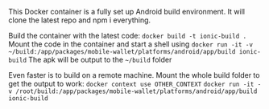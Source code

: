 This Docker container is a fully set up Android build environment. It will clone the latest repo and npm i everything.

Build the container with the latest code: `docker build -t ionic-build .`
Mount the code in the container and start a shell using `docker run -it -v ~/build:/app/packages/mobile-wallet/platforms/android/app/build ionic-build`
The apk will be output to the `~/build` folder

Even faster is to build on a remote machine. Mount the whole build folder to get the output to work:
`docker context use OTHER_CONTEXT`
`docker run -it -v /root/build:/app/packages/mobile-wallet/platforms/android/app/build ionic-build`